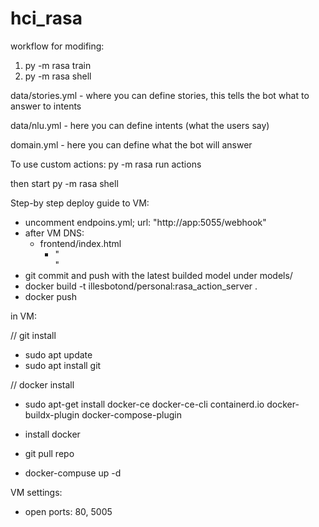 # hci_rasa

workflow for modifing:
1. py -m rasa train
2. py -m rasa shell

data/stories.yml - where you can define stories, this tells the bot what to answer to intents

data/nlu.yml - here you can define intents (what the users say)

domain.yml - here you can define what the bot will answer

To use custom actions:
py -m rasa run actions

then start 
py -m rasa shell


Step-by step deploy guide to VM:

- uncomment  endpoins.yml; url: "http://app:5055/webhook"
- after VM DNS:
  - frontend/index.html
    - "<div id="rasa-chat-widget" data-websocket-url="http://{VM_DNS_NAME}:5005/socket.io"></div>"
- git commit and push with the latest builded model under models/
- docker build -t illesbotond/personal:rasa_action_server .
- docker push

in VM:

// git install
- sudo apt update
- sudo apt install git

// docker install
- sudo apt-get install docker-ce docker-ce-cli containerd.io docker-buildx-plugin docker-compose-plugin

- install docker
- git pull repo
- docker-compuse up -d

VM settings:
- open ports: 80, 5005
